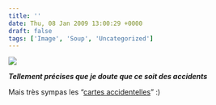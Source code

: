 ```yaml
---
title: ''
date: Thu, 08 Jan 2009 13:00:29 +0000
draft: false
tags: ['Image', 'Soup', 'Uncategorized']
---
```


![](https://madd0.files.wordpress.com/2009/01/rcxxgaq0nigz277ihknhxluoo1_400.jpg)

_**Tellement précises que je doute que ce soit des accidents**_

Mais très sympas les “[cartes accidentelles](http://strangemaps.wordpress.com/2008/12/27/350-accidental-cartography-between-cartocacoethes-and-blatant-pareidolia/)” :)